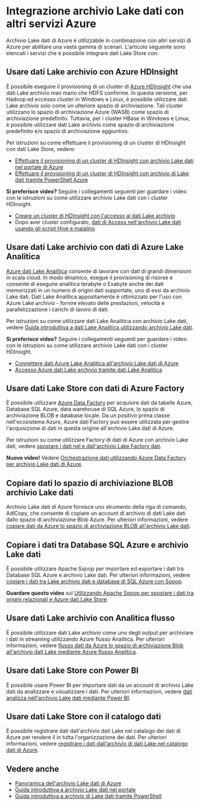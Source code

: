 <properties
   pageTitle="Integrazione archivio Lake dati con altri servizi Azure | Microsoft Azure"
   description="Comprendere come archivio dati Lake integrazione con altri servizi di Azure"
   documentationCenter=""
   services="data-lake-store"
   authors="nitinme"
   manager="jhubbard"
   editor="cgronlun"/>

<tags
   ms.service="data-lake-store"
   ms.devlang="na"
   ms.topic="article"
   ms.tgt_pltfrm="na"
   ms.workload="big-data"
   ms.date="10/28/2016"
   ms.author="nitinme"/>

# <a name="integrating-data-lake-store-with-other-azure-services"></a>Integrazione archivio Lake dati con altri servizi Azure

Archivio Lake dati di Azure è utilizzabile in combinazione con altri servizi di Azure per abilitare una vasta gamma di scenari. L'articolo seguente sono elencati i servizi che è possibile integrare dati Lake Store con.

## <a name="use-data-lake-store-with-azure-hdinsight"></a>Usare dati Lake archivio con Azure HDInsight

È possibile eseguire il provisioning di un cluster di [Azure HDInsight](https://azure.microsoft.com/documentation/learning-paths/hdinsight-self-guided-hadoop-training/) che usa dati Lake archivio man mano che HDFS conforme. In questa versione, per Hadoop ed eccesso cluster in Windows e Linux, è possibile utilizzare dati Lake archivio solo come un ulteriore spazio di archiviazione. Tali cluster utilizzano lo spazio di archiviazione Azure (WASB) come spazio di archiviazione predefinito. Tuttavia, per i cluster HBase in Windows e Linux, è possibile utilizzare dati Lake archivio come spazio di archiviazione predefinito e/o spazio di archiviazione aggiuntivo.

Per istruzioni su come effettuare il provisioning di un cluster di HDInsight con dati Lake Store, vedere:

* [Effettuare il provisioning di un cluster di HDInsight con archivio Lake dati nel portale di Azure](data-lake-store-hdinsight-hadoop-use-portal.md)
* [Effettuare il provisioning di un cluster di HDInsight con archivio di Lake dati tramite PowerShell Azure](data-lake-store-hdinsight-hadoop-use-powershell.md)

**Si preferisce video?** Seguire i collegamenti seguenti per guardare i video con le istruzioni su come utilizzare archivio Lake dati con i cluster HDInsight.

* [Creare un cluster di HDInsight con l'accesso ai dati Lake archivio](https://mix.office.com/watch/l93xri2yhtp2)
* Dopo aver cluster configurato, [dati di Access nell'archivio Lake dati usando gli script Hive e maialino](https://mix.office.com/watch/1n9g5w0fiqv1q)


## <a name="use-data-lake-store-with-azure-data-lake-analytics"></a>Usare dati Lake archivio con dati di Azure Lake Analitica

[Azure dati Lake Analitica](../data-lake-analytics/data-lake-analytics-overview.md) consente di lavorare con dati di grandi dimensioni in scala cloud. In modo dinamico, esegue il provisioning di risorse e consente di eseguire analitica terabyte o Exabyte anche dei dati memorizzati in un numero di origini dati supportate, uno di essi da archivio Lake dati. Dati Lake Analitica appositamente è ottimizzato per l'uso con Azure Lake archivio - fornire elevato delle prestazioni, velocità e parallelizzazione i carichi di lavoro di dati.

Per istruzioni su come utilizzare dati Lake Analitica con archivio Lake dati, vedere [Guida introduttiva a dati Lake Analitica utilizzando archivio Lake dati](../data-lake-analytics/data-lake-analytics-get-started-portal.md).

**Si preferisce video?** Seguire i collegamenti seguenti per guardare i video con le istruzioni su come utilizzare archivio Lake dati con i cluster HDInsight.

* [Connettere dati Azure Lake Analitica all'archivio Lake dati di Azure](https://mix.office.com/watch/qwji0dc9rx9k)
* [Accesso Azure dati Lake archivio tramite dati Lake Analitica](https://mix.office.com/watch/1n0s45up381a8)


## <a name="use-data-lake-store-with-azure-data-factory"></a>Usare dati Lake Store con dati di Azure Factory

È possibile utilizzare [Azure Data Factory](https://azure.microsoft.com/services/data-factory/) per acquisire dati da tabelle Azure, Database SQL Azure, data warehouse di SQL Azure, lo spazio di archiviazione BLOB e database locale. Da un positivo prima classe nell'ecosistema Azure, Azure dati Factory può essere utilizzata per gestire l'acquisizione di dati in questa origine all'archivio Lake dati di Azure.

Per istruzioni su come utilizzare Factory di dati di Azure con archivio Lake dati, vedere [spostare i dati nel e dall'archivio Lake Factory dati](../data-factory/data-factory-azure-datalake-connector.md).

**Nuovo video!** Vedere [Orchestrazione dati utilizzando Azure Data Factory per archivio Lake dati di Azure](https://mix.office.com/watch/1oa7le7t2u4ka). 

## <a name="copy-data-from-azure-storage-blobs-into-data-lake-store"></a>Copiare dati lo spazio di archiviazione BLOB archivio Lake dati

Archivio Lake dati di Azure fornisce uno strumento della riga di comando, AdlCopy, che consente di copiare un account di archivio di dati Lake dati dallo spazio di archiviazione Blob Azure. Per ulteriori informazioni, vedere [copiare dati da Azure lo spazio di archiviazione BLOB all'archivio Lake dati](data-lake-store-copy-data-azure-storage-blob.md).

## <a name="copy-data-between-azure-sql-database-and-data-lake-store"></a>Copiare i dati tra Database SQL Azure e archivio Lake dati

È possibile utilizzare Apache Sqoop per importare ed esportare i dati tra Database SQL Azure e archivio Lake dati. Per ulteriori informazioni, vedere [copiare i dati tra Lake archivio dati e database di SQL Azure con Sqoop](data-lake-store-data-transfer-sql-sqoop.md).

**Guardare questo video** sul [Utilizzando Apache Sqoop per spostare i dati tra origini relazionali e Azure dati Lake Store](https://mix.office.com/watch/1butcdjxmu114).

## <a name="use-data-lake-store-with-stream-analytics"></a>Usare dati Lake archivio con Analitica flusso

È possibile utilizzare dati Lake archivio come uno degli output per archiviare i dati in streaming utilizzando Azure flusso Analitica. Per ulteriori informazioni, vedere [flusso dati da Azure lo spazio di archiviazione Blob all'archivio dati Lake mediante Azure flusso Analitica](data-lake-store-stream-analytics.md).

## <a name="use-data-lake-store-with-power-bi"></a>Usare dati Lake Store con Power BI

È possibile usare Power BI per importare dati da un account di archivio Lake dati da analizzare e visualizzare i dati. Per ulteriori informazioni, vedere [dati analizza nell'archivio Lake dati mediante Power BI](data-lake-store-power-bi.md).

## <a name="use-data-lake-store-with-data-catalog"></a>Usare dati Lake Store con il catalogo dati

È possibile registrare dati dall'archivio dati Lake nel catalogo dei dati di Azure per rendere il in tutta l'organizzazione dei dati. Per ulteriori informazioni, vedere [registrare i dati dall'archivio di dati Lake nel catalogo dati di Azure](data-lake-store-with-data-catalog.md).


## <a name="see-also"></a>Vedere anche

- [Panoramica dell'archivio Lake dati di Azure](data-lake-store-overview.md)
- [Guida introduttiva a archivio Lake dati nel portale](data-lake-store-get-started-portal.md)
- [Guida introduttiva a archivio di Lake dati tramite PowerShell](data-lake-store-get-started-powershell.md)  
